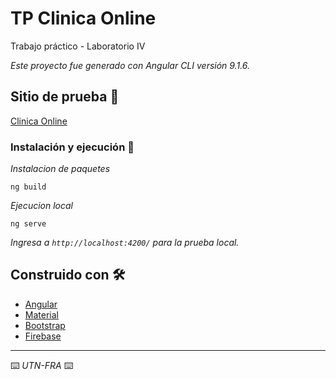 # TP Clinica Online

Trabajo práctico - Laboratorio IV

_Este proyecto fue generado con Angular CLI versión 9.1.6._

## Sitio de prueba 🚀

[Clinica Online](https://sande-clinica-online.herokuapp.com/)

### Instalación y ejecución 🔧

_Instalacion de paquetes_

```
ng build
```

_Ejecucion local_

```
ng serve
```

_Ingresa a `http://localhost:4200/` para la prueba local._

## Construido con 🛠️

* [Angular](https://angular.io/docs)
* [Material](https://material.angular.io/)
* [Bootstrap](https://getbootstrap.com/docs/3.3/)
* [Firebase](https://firebase.google.com/docs)

---
⌨️ _UTN-FRA_ ⌨️
